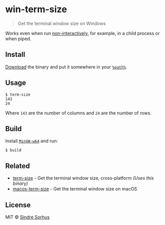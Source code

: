 # win-term-size

> Get the terminal window size on Windows

Works even when run [non-interactively](http://www.tldp.org/LDP/abs/html/intandnonint.html), for example, in a child process or when piped.


## Install

[Download](https://github.com/sindresorhus/win-term-size/releases/latest) the binary and put it somewhere in your [`%path%`](http://stackoverflow.com/a/28778358/64949).


## Usage

```
$ term-size
143
24
```

Where `143` are the number of columns and `24` are the number of rows.


## Build

Install [`MinGW-w64`](https://sourceforge.net/projects/mingw-w64/) and run:

```
$ build
```


## Related

- [term-size](https://github.com/sindresorhus/term-size) - Get the terminal window size, cross-platform *(Uses this binary)*
- [macos-term-size](https://github.com/sindresorhus/macos-term-size) - Get the terminal window size on macOS


## License

MIT © [Sindre Sorhus](https://sindresorhus.com)

